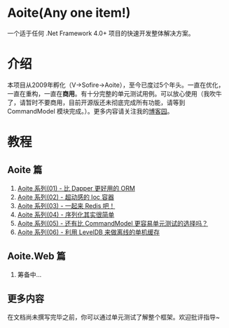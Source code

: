 # Aoite(Any one item!)
一个适于任何 .Net Framework 4.0+ 项目的快速开发整体解决方案。

# 介绍
本项目从2009年孵化（V->Sofire->Aoite），至今已度过5个年头。一直在优化，一直在重构，一直在**商用**。有十分完整的单元测试用例。可以放心使用（我吹牛了，请暂时不要商用，目前开源版还未彻底完成所有功能，请等到 CommandModel 模块完成。）。更多内容请关注我的[博客园](http://www.cnblogs.com/sofire)。

# 教程
## Aoite 篇
1. [Aoite 系列(01) - 比 Dapper 更好用的 ORM](http://www.cnblogs.com/sofire/p/aoite_data.html)
2. [Aoite 系列(02) - 超动感的 Ioc 容器](http://www.cnblogs.com/sofire/p/aoite_ioc.html)
3. [Aoite 系列(03) - 一起来 Redis 吧！](http://www.cnblogs.com/sofire/p/aoite_redis.html)
4. [Aoite 系列(04) - 序列化其实很简单](http://www.cnblogs.com/sofire/p/aoite_ioc.html)
5. [Aoite 系列(05) - 还有比 CommandModel 更容易单元测试的选择吗？](http://www.cnblogs.com/sofire/p/aoite_commandmodel.html)
6. [Aoite 系列(06) - 利用 LevelDB 来做离线的单机缓存](http://www.cnblogs.com/sofire/p/aoite_leveldb.html)

## Aoite.Web 篇
1. 筹备中...

## 更多内容
在文档尚未撰写完毕之前，你可以通过单元测试了解整个框架。欢迎批评指导~
